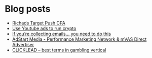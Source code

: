 # Blog posts
<!-- BLOG-POST-LIST:START -->
- [Richads Target Push CPA](https://afflift.com/f/threads/richads-target-push-cpa.10408/)
- [Use Youtube ads to run crypto](https://afflift.com/f/threads/use-youtube-ads-to-run-crypto.10441/)
- [If you’re collecting emails… you need to do this](https://afflift.com/f/threads/if-you%E2%80%99re-collecting-emails%E2%80%A6-you-need-to-do-this.10116/)
- [AdStart Media - Performance Marketing Network &amp; mVAS Direct Advertiser](https://afflift.com/f/threads/adstart-media-performance-marketing-network-mvas-direct-advertiser.9494/)
- [CLICKLEAD – best terms in gambling vertical](https://afflift.com/f/threads/clicklead-%E2%80%93-best-terms-in-gambling-vertical.7194/)
<!-- BLOG-POST-LIST:END -->
